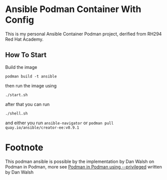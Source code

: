 # Ansible Podman Container With Config

This is my personal Ansible Container Podman project, derified from RH294 Red Hat Academy. 

## How To Start 

Build the image

```
podman build -t ansible 
```

then run the image using 

```
./start.sh
```

after that you can run

```
./shell.sh
```

and either you run `ansible-navigator` or `podman pull quay.io/ansible/creator-ee:v0.9.1` 

# Footnote 
This podman ansible is possible by the implementation by Dan Walsh on Podman in Podman, more see [Podman in Podman using --privileged](https://www.redhat.com/sysadmin/podman-inside-container) written by Dan Walsh

